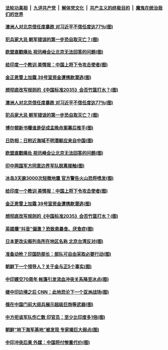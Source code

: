 

####  [法轮功真相](../../../../basic/blob/master/README.md?t=06250331) &nbsp;|&nbsp; [九评共产党](../../../../9ping.md/blob/master/README.md?t=06250331) &nbsp;|&nbsp; [解体党文化](../../../../jtdwh.md/blob/master/README.md?t=06250331)  &nbsp;|&nbsp; [共产主义的终极目的](../../../../gczydzjmd.md/blob/master/README.md?t=06250331) &nbsp;|&nbsp; [魔鬼在统治我们的世界](../../../../mgztzwmdsj.md/blob/master/README.md?t=06250331) 

#### [澳洲人对北京信任度暴跌 对习近平不信任度达77％(图)](../pages/p9/937529.md?t=06250331) 

#### [犯兵家大忌 朝军错误的第一步恐自取灭亡？(图)](../pages/p9/937444.md?t=06250331) 

#### [欧盟直戳痛处 视讯峰会让北京无法回答的问题(图)](../pages/p9/937471.md?t=06250331) 

#### [给印度一个教训 美情报：中国上将下令攻击使者(图)](../pages/p9/937414.md?t=06250331) 

#### [金正恩雪上加霜 39号室资金遭携款潜逃(图)](../pages/p9/937338.md?t=06250331) 

#### [想彻底改写规则的《中国标准2035》会否竹篮打水？(图)](../pages/p9/937385.md?t=06250331) 

#### [澳洲人对北京信任度暴跌 对习近平不信任度达77％(图)](../pages/p9/937529.md?t=06250331) 

#### [犯兵家大忌 朝军错误的第一步恐自取灭亡？(图)](../pages/p9/937444.md?t=06250331) 

#### [博尔顿新书曝谁是促成孟晚舟案幕后推手(图)](../pages/p9/937512.md?t=06250331) 

#### [日防相：日附近海域不明潜艇应来自中国(图)](../pages/p9/937508.md?t=06250331) 

#### [欧盟直戳痛处 视讯峰会让北京无法回答的问题(图)](../pages/p9/937471.md?t=06250331) 

#### [印中两国军方同意边界军队脱离接触(图)](../pages/p9/937468.md?t=06250331) 

#### [冰岛3天逾3000次轻微地震 官方警告火山恐将喷发(图)](../pages/p9/937442.md?t=06250331) 

#### [给印度一个教训 美情报：中国上将下令攻击使者(图)](../pages/p9/937414.md?t=06250331) 

#### [金正恩雪上加霜 39号室资金遭携款潜逃(图)](../pages/p9/937338.md?t=06250331) 

#### [想彻底改写规则的《中国标准2035》会否竹篮打水？(图)](../pages/p9/937385.md?t=06250331) 

#### [英媒爆“抖音”偏激？恐致患暴食、厌食症(图)](../pages/p9/937345.md?t=06250331) 

#### [日本更改尖阁列岛所在地区名称 北京台湾反对(图)](../pages/p9/937358.md?t=06250331) 

#### [准备动枪？印国防部长：部队可自由采取必要行动(图)](../pages/p9/937316.md?t=06250331) 

#### [朝鲜下一个领导人？关于金与正5个事实(图)](../pages/p9/937239.md?t=06250331) 

#### [中印建交70周年 帐篷引发流血冲突关系降至冰点(图)](../pages/p9/937297.md?t=06250331) 

#### [继中印边境之后 CNN：此地恐沦下一个亚洲战场(图)](../pages/p9/937235.md?t=06250331) 

#### [俄在中国门前大阅兵展示超级巨炮等武器(图)](../pages/p9/937283.md?t=06250331) 

#### [中方拒谈军队伤亡数 印官员：至少比印度多1倍(图)](../pages/p9/937262.md?t=06250331) 

#### [朝鲜“地下海军基地”被发现 专家揭巨大弱点(图)](../pages/p9/937152.md?t=06250331) 

#### [中印冲突后果 外媒：中国将付惨重代价(图)](../pages/p9/937150.md?t=06250331) 

